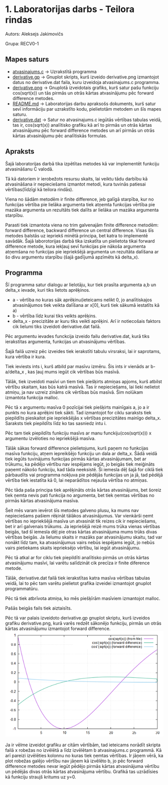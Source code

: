 # 1. Laboratorijas darbs - Teilora rindas
Autors: Aleksejs Jakimovičs

Grupa: RECV0-1
## Mapes saturs
- [atvasinajums.c](https://github.com/Aleksejs63/RTR105/blob/main/darbi/3ld_derivative/atvasinajums.c) -> Uzrakstītā programma
- [derivative.gp](https://github.com/Aleksejs63/RTR105/blob/main/darbi/3ld_derivative/derivative.gp) -> Gnuplot skripts, kurš izveido derivative.png izmantojot datus no derivative.dat faila, kuru izveidoja atvasinajums.c programma. 
- [derivative.png](https://raw.githubusercontent.com/Aleksejs63/RTR105/main/darbi/3ld_derivative/derivative.png) -> Gnuplotā izveidotais grafiks, kurš satur pašu funkciju cos(sqrt(x)) un tās pirmās un otrās kārtas atvasinājumu pēc forward difference metodes.
- [README.md](https://github.com/Aleksejs63/RTR105/blob/main/darbi/3ld_derivative/README.md) -> Laboratorijas darbu apraksošs dokuments, kurš satur sevī informāciju par uzrakstīto kodu, pielietotām metodem un šīs mapes saturu.
- [derivative.dat](https://github.com/Aleksejs63/RTR105/blob/main/darbi/3ld_derivative/derivative.dat) -> Satur no atvasinajums.c iegūtās vērtības tabulas veidā, tas ir, cos(sqrt(x)) analītisko grafiku kā arī to pirmās un otrās kārtas atvasinājumu pēc forward difference metodes un arī pirmās un otrās kārtas atvasinājumu pēc analītiskās formulas.
## Apraksts

Šajā laboratorijas darbā tika izpētītas metodes kā var implementēt funkciju atvasināšanu C valodā. 

Tā kā datoriem ir ierobežots resursu skaits, lai veiktu tādu darbību kā atvasināšana ir nepieciešams izmantot metodi, kura tuvinās patiesai vērtības(līdzīgi kā teilora rindās).

Viena no šādām metodēm ir finite difference, jeb galīgā starpība, kur no funkcijas vērtība pie lielāka argumenta tiek atņemta funkcijas vērtība pie mazāka argumenta un 
rezultāts tiek dalīts ar lielāka un mazāka argumenta starpību.

Parasti tiek izmantota viena no trim galvenajām finite difference metodēm: forward difference, backward difference un central difference. Visas šīs metodes balstās uz iepriekš minētā principa, bet katra to implementē savādāk. Šajā laborotorijas darbā tika izskatīta un pielietota tikai forward difference metode, kura iekļauj sevī funkcijas pie nākoša argumenta atņemšana no funkcijas pie iepriekšējā argumenta un rezultāta dalīšana ar šo divu argumentu starpību (šajā gadījumā apzīmēts kā delta_x).

## Programma
Šī programma satur dialogu ar lielotāju, kur tiek prasīta argumenta a,b un delta_x ievade, kuri tiks lietots aprēķinos.
- a - vērtība no kuras sāk aprēķinu(ieteicams nelikt 0, jo analītiskajos atvasinājumos tiek veikta dalīšana ar x[0], kurš tiek sākumā iestatīts kā a)
- b - vērtība līdz kurai tiks veikts aprēķins.
- delta_x - precizitāte ar kuru tiks veikti aprēķini. Arī ir notiecošais faktors cik lielumi tiks izveidoti derivative.dat failā.

Pēc argumentu ievades funckcija izveido failu derivative.dat, kurā tiks ierakstītas argumenta, funkcijas un atvasinājumu vērtības.

Šajā failā uzreiz pēc izveides tiek ierakstīti tabulu virsraksi, lai ir saprotams, kura vērtība ir kura.

Tiek ieviests ints i, kurš atbild par masīvu izmēru. Šis ints ir vienāds ar b-a/delta_x , kas ļauj mums iegūt cik vērtības būs masīvā.

Tālāk, tiek izveidoti masīvi un tiem tiek piešķirts atmiņas apjoms, kurš atbilst vērtību skaitam, kas būs katrā masīvā.
Tas ir nepieciešams, lai lieki nelietot atmiņu, ja nav uzreiz zināms cik vērtības būs masīvā. Šim nolūkam izmantota funkcija malloc.

Pēc tā x argumentu masīva 0 pozīcijai tiek piešķirts mainīgais a, jo a ir punkts no kura aprēķini tiek sākti. Tad izmantojot for ciklu saraksts tiek piepildīts pieskaitot pie iepriekšējās x vērtības precizitātes mainīgo delta_x. Saraksts tiek piepildīts līdz ko tas sasniedz intu i.

Pēc tam tiek piepildīts funkciju masīvs ar manu funckiju(cos(sqrt(x))) x argumentu izvēloties no iepriekšējā masīva.

Tālāk sākas forward difference pielietojums, kurš paņem no funkcijas masīva funkciju, atņem iepreikšējo funkciju un dala ar delta_x. Šādā veidā tiek iegūts tuvinājums funkcijas pirmās kārtas atvasinājumam, bet ar trūkumu, ka pēdējo vērtību nav iespējams iegūt, jo beigās tiek meiģināts paņemt nākošo funkciju, kad tāda neeksistē. Ši iemesla dēļ šajā for ciklā tiek pārbaudīts vai programma nokļuva pie pēdējās funkcijas un ja jā, tad pēdējā vērtība tiek iestatīta kā 0, lai neparādītos nejauša vērtība no atmiņas.

Pēc tāda paša principa tiek aprēķināts otrās kārtas atvasinājums, bet šoreiz tiek ņemta nevis pati funkcija no argumenta, bet tiek ņemtas vērtības no pirmās kārtas atvasinājuma masīva.

Šeit mēs varam ievērot šīs metodes galveno plusu, ka mums nav nepieciešams pašiem rēķināt tālākos atvasinājumus. Var vienkārši ņemt vērtības no iepriekšējā masīva un atvasināt tik reizes cik ir nepieciešams, bet ir arī galvenais trūkums. Ja iepriešējā reizē mums trūka vienas vērtības beigās, tad šī iemesla dēļ pie otras kārtas atvasinājuma mums trūks divas vērtības beigās. Ja lielumu skaits ir mazāks par atvasinājumu skaitu, tad var nonākt līdz tam, ka atvasinājumus vairs nebūs iespējams iegūt, jo nebūs vairs pietiekams skaits ieprieksējo vērtību, lai iegūt atvasinājumu.

Pēc tā atkal ar for ciklu tiek piepildīti analītisko pirmās un otrās kārtas atvasinājumu masīvi, lai varētu salīdzināt cik precīza ir finite diference metode.

Tālāk, derivative.dat failā tiek ierakstītas katra masīva vērtības tabulas veidā, lai to pēc tam varētu pielietot grafika izveidei izmantojot gnuplot programmatūru.

Pēc tā tiek atbrīvota atmiņa, ko mēs piešķīrām masīviem izmantojot malloc. 

Pašās beigās fails tiek aiztaisīts.


Pēc tā var palais izveidoto derivative.gp gnuplot skriptu, kurš izveidos grafiku derivative.png, kurā varēs redzēt sākonējo funkciju, pirmās un otrās kārtas atvasinājumu izmantojot forward difference. 
![derivative.png](https://raw.githubusercontent.com/Aleksejs63/RTR105/main/darbi/3ld_derivative/derivative.png)


Ja ir vēlme izveidot grafiku ar citām vērtībām, tad ieteicams norādīt skripta failā x robežas no izvēlētā a līdz izvēlētam b atvasinajums.c programmā. Kā arī pareizi izvēlēties kolonnu no kuras tiek ņemtas vērtības. Ir jāņem vērā, ka plot robežas galējo vērtību nav jāņem kā izvēlēto b, jo pēc forward difference metodes nevar iegūt pēdējo pirmās kārtas atvasinājuma vērtību un pēdējās divas otrās kārtas atvasinājuma vērtību. Grafikā tas uzrādīsies kā funkciju straujš kritums uz y=0.